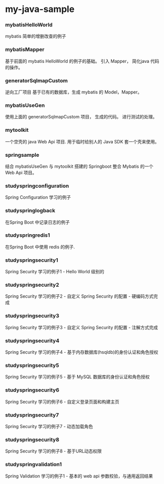 # my-java-sample




### mybatisHelloWorld
mybatis 简单的增删改查的例子



### mybatisMapper
基于前面的 mybatis HelloWorld 的例子的基础。
引入 Mapper， 简化java 代码的操作。



### generatorSqlmapCustom
逆向工厂项目
基于已有的数据库，生成 mybatis 的 Model，Mapper。



### mybatisUseGen
使用上面的 generatorSqlmapCustom 项目， 生成的代码。
进行测试的处理。





### mytoolkit
一个空壳的 java Web Api 项目.
用于临时给别人的 Java SDK 套一个壳来使用。







### springsample
结合 mybatisUseGen 与 mytoolkit
搭建的 Springboot 整合 Mybatis 的一个 Web Api 项目。




### studyspringconfiguration
Spring Configuration 学习的例子 


### studyspringlogback
在Spring Boot 中记录日志的例子 



### studyspringredis1
在Spring Boot 中使用 redis 的例子.



### studyspringsecurity1
Spring Security 学习的例子1 - Hello World 级别的


### studyspringsecurity2
Spring Security 学习的例子2 - 自定义 Spring Security 的配置 - 硬编码方式完成


### studyspringsecurity3
Spring Security 学习的例子3 - 自定义 Spring Security 的配置 - 注解方式完成


### studyspringsecurity4
Spring Security 学习的例子4 - 基于内存数据库(hsqldb)的身份认证和角色授权


### studyspringsecurity5
Spring Security 学习的例子5 - 基于 MySQL 数据库的身份认证和角色授权


### studyspringsecurity6
Spring Security 学习的例子6 - 自定义登录页面和构建主页


### studyspringsecurity7
Spring Security 学习的例子7 - 动态加载角色


### studyspringsecurity8
Spring Security 学习的例子8 - 基于URL动态权限



### studyspringvalidation1
Spring Validation 学习的例子1 - 基本的 web api 参数校验，与通用返回结果


